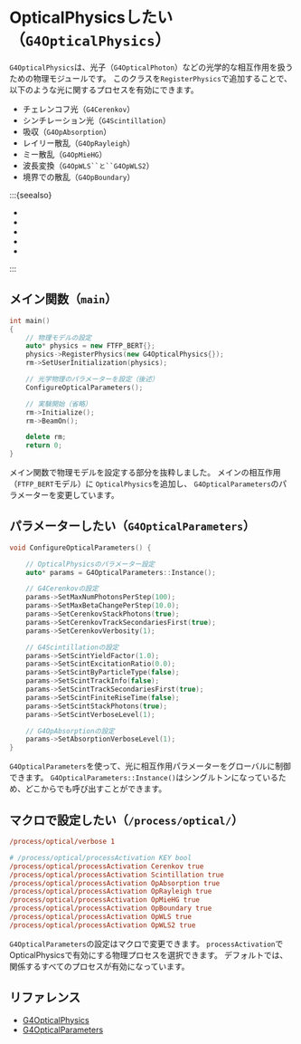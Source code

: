 # OpticalPhysicsしたい（`G4OpticalPhysics`）

`G4OpticalPhysics`は、光子（`G4OpticalPhoton`）などの光学的な相互作用を扱うための物理モジュールです。
このクラスを`RegisterPhysics`で追加することで、以下のような光に関するプロセスを有効にできます。

- チェレンコフ光（`G4Cerenkov`）
- シンチレーション光（`G4Scintillation`）
- 吸収（`G4OpAbsorption`）
- レイリー散乱（`G4OpRayleigh`）
- ミー散乱（`G4OpMieHG`）
- 波長変換（`G4OpWLS``と``G4OpWLS2`）
- 境界での散乱（`G4OpBoundary`）

:::{seealso}

- [](./geant4-physics-cerenkov.md)
- [](./geant4-physics-scintillation.md)
- [](./geant4-physics-absorption.md)
- [](./geant4-physics-opticalphoton.md)
- [](./geant4-material-propertiestable.md)

:::

## メイン関数（`main`）

```cpp
int main()
{
    // 物理モデルの設定
    auto* physics = new FTFP_BERT{};
    physics->RegisterPhysics(new G4OpticalPhysics{});
    rm->SetUserInitialization(physics);

    // 光学物理のパラメーターを設定（後述）
    ConfigureOpticalParameters();

    // 実験開始（省略）
    rm->Initialize();
    rm->BeamOn();

    delete rm;
    return 0;
}
```

メイン関数で物理モデルを設定する部分を抜粋しました。
メインの相互作用（`FTFP_BERT`モデル）に
`OpticalPhysics`を追加し、
`G4OpticalParameters`のパラメーターを変更しています。

## パラメーターしたい（`G4OpticalParameters`）

```cpp
void ConfigureOpticalParameters() {

    // OpticalPhysicsのパラメーター設定
    auto* params = G4OpticalParameters::Instance();

    // G4Cerenkovの設定
    params->SetMaxNumPhotonsPerStep(100);
    params->SetMaxBetaChangePerStep(10.0);
    params->SetCerenkovStackPhotons(true);
    params->SetCerenkovTrackSecondariesFirst(true);
    params->SetCerenkovVerbosity(1);

    // G4Scintillationの設定
    params->SetScintYieldFactor(1.0);
    params->SetScintExcitationRatio(0.0);
    params->SetScintByParticleType(false);
    params->SetScintTrackInfo(false);
    params->SetScintTrackSecondariesFirst(true);
    params->SetScintFiniteRiseTime(false);
    params->SetScintStackPhotons(true);
    params->SetScintVerboseLevel(1);

    // G4OpAbsorptionの設定
    params->SetAbsorptionVerboseLevel(1);
}
```

`G4OpticalParameters`を使って、光に相互作用パラメーターをグローバルに制御できます。
`G4OpticalParameters::Instance()`はシングルトンになっているため、どこからでも呼び出すことができます。

## マクロで設定したい（`/process/optical/`）

```cfg
/process/optical/verbose 1

# /process/optical/processActivation KEY bool
/process/optical/processActivation Cerenkov true
/process/optical/processActivation Scintillation true
/process/optical/processActivation OpAbsorption true
/process/optical/processActivation OpRayleigh true
/process/optical/processActivation OpMieHG true
/process/optical/processActivation OpBoundary true
/process/optical/processActivation OpWLS true
/process/optical/processActivation OpWLS2 true
```

``G4OpticalParameters``の設定はマクロで変更できます。
``processActivation``でOpticalPhysicsで有効にする物理プロセスを選択できます。
デフォルトでは、関係するすべてのプロセスが有効になっています。

## リファレンス

- [G4OpticalPhysics](https://geant4.kek.jp/Reference/11.2.0/classG4OpticalPhysics.html)
- [G4OpticalParameters](https://geant4.kek.jp/Reference/11.2.0/classG4OpticalParameters.html)
